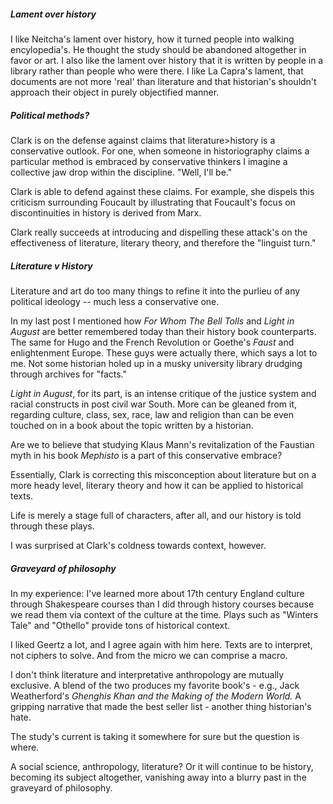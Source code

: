 ##### Lament over history 

I like Neitcha's lament over history, how it turned people into walking encylopedia's. He thought the study should be abandoned altogether in favor or art. I also like the lament over history that it is written by people in a library rather than people who were there. I like La Capra's lament, that documents are not more 'real' than literature and that historian's shouldn't approach their object in purely objectified manner. 
##### Political methods? 

Clark is on the defense against claims that literature>history is a conservative outlook. For one, when someone in historiography claims a particular method is embraced by conservative thinkers I imagine a collective jaw drop within the discipline. "Well, I'll be." 

Clark is able to defend against these claims. For example, she dispels this criticism surrounding Foucault by illustrating that Foucault's focus on discontinuities in history is derived from Marx. 

Clark really succeeds at introducing and dispelling these attack's on the effectiveness of literature, literary theory, and therefore the "linguist turn." 

##### Literature v History 

Literature and art do too many things to refine it into the purlieu of any political ideology -- much less a conservative one. 

In my last post I mentioned how *For Whom The Bell Tolls* and *Light in August* are better remembered today than their history book counterparts. The same for Hugo and the French Revolution or Goethe's *Faust* and enlightenment Europe. These guys were actually there, which says a lot to me. Not some historian holed up in a musky university library drudging through archives for "facts." 

*Light in August*, for its part, is an intense critique of the justice system and racial constructs in post civil war South. More can be gleaned from it, regarding culture, class, sex, race, law and religion than can be even touched on in a book about the topic written by a historian. 

Are we to believe that studying Klaus Mann's revitalization of the Faustian myth in his book *Mephisto* is a part of this conservative embrace? 

Essentially, Clark is correcting this misconception about literature but on a more heady level, literary theory and how it can be applied to historical texts. 

Life is merely a stage full of characters, after all, and our history is told through these plays. 

I was surprised at Clark's coldness towards context, however. 

##### Graveyard of philosophy 

In my experience: I've learned more about 17th century England culture through Shakespeare courses than I did through history courses because we read them via context of the culture at the time. Plays such as "Winters Tale" and "Othello" provide tons of historical context. 

I liked Geertz a lot, and I agree again with him here. Texts are to interpret, not ciphers to solve. And from the micro we can comprise a macro. 

I don't think literature and interpretative anthropology are mutually exclusive. A blend of the two produces my favorite book's - e.g., Jack Weatherford's *Ghenghis Khan and the Making of the Modern World.* A gripping narrative that made the best seller list - another thing historian's hate. 

The study's current is taking it somewhere for sure but the question is where. 

A social science, anthropology, literature? Or it will continue to be history, becoming its subject altogether, vanishing away into a blurry past in the graveyard of philosophy. 
